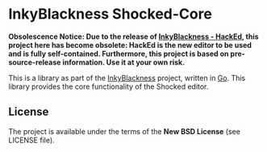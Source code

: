 # InkyBlackness Shocked-Core

**Obsolescence Notice: Due to the release of [InkyBlackness - HackEd](https://github.com/inkyblackness/hacked), this project here has become obsolete: HackEd is the new editor to be used and is fully self-contained. Furthermore, this project is based on pre-source-release information. Use it at your own risk.**

This is a library as part of the [InkyBlackness](https://inkyblackness.github.io) project, written in [Go](http://golang.org/). This library provides the core functionality of the Shocked editor.

## License

The project is available under the terms of the **New BSD License** (see LICENSE file).
